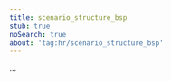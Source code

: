```yaml
---
title: scenario_structure_bsp
stub: true
noSearch: true
about: 'tag:hr/scenario_structure_bsp'
---
```

  ...
